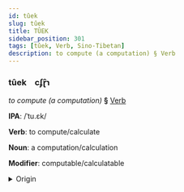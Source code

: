 ```yaml
---
id: tûek
slug: tûek
title: TÛEK
sidebar_position: 301
tags: [tûek, Verb, Sino-Tibetan]
description: to compute (a computation) § Verb
---
```


### tûek&emsp;<span kind="abugida">cʄɽ̑ɿ</span>

*to compute (a computation)* **§** [Verb](../../tags/Verb)

**IPA**: /ˈtu.ɛk/

**Verb**: to compute/calculate

**Noun**: a computation/calculation

**Modifier**: computable/calculatable

<details>
    <summary>Origin</summary>
    Burmese တွက် twak /twɛʔ/<br/>
    <em>Sino-Tibetan Language Family</em>
</details>